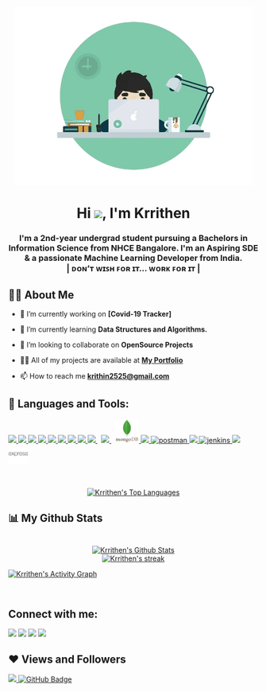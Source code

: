 <p align="center"><img align="center" alt="GIF" src="https://github.com/Krrithen/Krrithen/blob/main/desk1.gif" /></p>

<h1 align="center">Hi <img src="https://raw.githubusercontent.com/MartinHeinz/MartinHeinz/master/wave.gif" width="30px">, I'm Krrithen</h1>
<h3 align="center">I'm a 2nd-year undergrad student pursuing a Bachelors in Information Science from NHCE Bangalore. I'm an Aspiring SDE & a passionate Machine Learning Developer from India.</br>| ᴅᴏɴ’ᴛ ᴡɪꜱʜ ꜰᴏʀ ɪᴛ... ᴡᴏʀᴋ ꜰᴏʀ ɪᴛ |</h3>

## 🙋‍♂️ About Me

- 🔭 I’m currently working on **[Covid-19 Tracker]**

- 🌱 I’m currently learning **Data Structures and Algorithms.**

- 👯 I’m looking to collaborate on **OpenSource Projects**

- 👨‍💻 All of my projects are available at **[My Portfolio](https://krrithen.github.io/Portfolio/)**

- 📫 How to reach me **krithin2525@gmail.com**

## 🚀 Languages and Tools:

<p align="left"> 
    <a href="https://www.java.com" target="_blank"> <img src="https://img.icons8.com/color/48/000000/java-coffee-cup-logo.png"/> </a>
    <a href="https://reactjs.org/" target="_blank"> <img src="https://img.icons8.com/color/48/000000/react-native.png"/> </a>
    <a href="https://spring.io/projects/spring-boot" target="_blank"> <img src="https://img.icons8.com/color/48/000000/spring-logo.png"/> </a> 
    <a href="https://developer.mozilla.org/en-US/docs/Web/JavaScript" target="_blank"> <img src="https://img.icons8.com/color/48/000000/javascript.png"/> </a> 
    <a href="https://www.w3.org/html/" target="_blank"> <img src="https://img.icons8.com/color/48/000000/html-5.png"/> </a> 
    <a href="https://www.w3schools.com/css/" target="_blank"> <img src="https://img.icons8.com/color/48/000000/css3.png"/> </a> 
    <a href="https://getbootstrap.com" target="_blank"> <img src="https://img.icons8.com/color/48/000000/bootstrap.png"/> </a> 
    <a href="https://www.python.org" target="_blank"> <img src="https://img.icons8.com/color/48/000000/python.png"/> </a> 
    <a style="padding-right:8px;" href="https://nodejs.org" target="_blank"> <img src="https://img.icons8.com/color/48/000000/nodejs.png"/> </a> 
    <a style="padding-right:8px;" href="https://www.mysql.com/" target="_blank"> <img src="https://img.icons8.com/fluent/50/000000/mysql-logo.png"/> </a>
    <a href="https://www.mongodb.com/" target="_blank"> <img src="https://raw.githubusercontent.com/devicons/devicon/master/icons/mongodb/mongodb-original-wordmark.svg" alt="mongodb" width="48" height="48"/> </a> 
    <a href="https://firebase.google.com/" target="_blank"> <img src="https://img.icons8.com/color/48/000000/firebase.png"/> </a> 
    <a href="https://postman.com" target="_blank"> <img src="https://www.vectorlogo.zone/logos/getpostman/getpostman-icon.svg" alt="postman" width="45" height="45"/> </a>   
    <a href="https://git-scm.com/" target="_blank"> <img src="https://img.icons8.com/color/48/000000/git.png"/> </a> 
    <a href="https://www.jenkins.io" target="_blank"> <img src="https://www.vectorlogo.zone/logos/jenkins/jenkins-icon.svg" alt="jenkins" width="48" height="48"/> </a> 
    <a href="https://redux.js.org" target="_blank"> <img src="https://img.icons8.com/color/48/000000/redux.png"/> </a>
    <a href="https://expressjs.com" target="_blank"> <img src="https://raw.githubusercontent.com/devicons/devicon/master/icons/express/express-original-wordmark.svg" alt="express" width="40" height="40"/> </a>
</p>

<!-- [![React Badge](https://img.shields.io/badge/-React-61DBFB?style=for-the-badge&labelColor=black&logo=react&logoColor=61DBFB)](#)  [![Javascript Badge](https://img.shields.io/badge/-Javascript-F0DB4F?style=for-the-badge&labelColor=black&logo=javascript&logoColor=F0DB4F)](#) [![Typescript Badge](https://img.shields.io/badge/-Typescript-007acc?style=for-the-badge&labelColor=black&logo=typescript&logoColor=007acc)](#) [![Nodejs Badge](https://img.shields.io/badge/-Nodejs-3C873A?style=for-the-badge&labelColor=black&logo=node.js&logoColor=3C873A)](#) [![GraphQL Badge](https://img.shields.io/badge/-GraphQl-e535ab?style=for-the-badge&labelColor=black&logo=node.js&logoColor=e535ab)](#) -->
<br/>

<p align="center">
   <a href="https://github.com/Krrithen/github-readme-stats"><img alt="Krrithen's Top Languages" src="https://github-readme-stats.vercel.app/api/top-langs/?username=Krrithen&langs_count=8&count_private=true&layout=compact&theme=react&hide_border=true&bg_color=0D1117" /></a>
  <br/>
</p>

## 📊 My Github Stats
<p align="center">
  <br/>
    <a href="https://github.com/Krrithen/github-readme-stats"><img alt="Krrithen's Github Stats" src="https://github-readme-stats.vercel.app/api?username=Krrithen&show_icons=true&count_private=true&theme=react&hide_border=true&bg_color=0D1117" /></a>
  <br/>
     <a href="https://github.com/Krrithen/github-readme-streak-stats">
        <img title="🔥 Get streak stats for your profile at git.io/streak-stats" alt="Krrithen's streak" src="https://github-readme-streak-stats.herokuapp.com/?user=Krrithen&theme=react&hide_border=true&stroke=0000&bg_color=0D1117"/>
    </a>
 <br/>

<a href="https://github.com/Krrithen/github-readme-activity-graph"><img alt="Krrithen's Activity Graph" src="https://activity-graph.herokuapp.com/graph?username=Krrithen&bg_color=0D1117&color=5BCDEC&line=5BCDEC&point=FFFFFF&hide_border=true" /></a>

<br/>
</p>

## Connect with me:
<p align="left">

<a href = "https://www.linkedin.com/in/krithin-r-5b29351b3/"><img src="https://img.icons8.com/fluent/48/000000/linkedin.png"/></a>
<a href = "https://twitter.com/"><img src="https://img.icons8.com/fluent/48/000000/twitter.png"/></a>
<a href = "https://www.instagram.com/krrithen_746/"><img src="https://img.icons8.com/fluent/48/000000/instagram-new.png"/></a>
<a href = "https://www.youtube.com/"><img src="https://img.icons8.com/color/48/000000/youtube-play.png"/></a>

</p>

## ❤ Views and Followers
<a href="https://github.com/Meghna-DAS/github-profile-views-counter">
    <img src="https://komarev.com/ghpvc/?username=Krrithen">
</a>
<a href="https://github.com/Krrithen?tab=followers"><img src="https://img.shields.io/github/followers/Krrithen?label=Followers&style=social" alt="GitHub Badge"></a>
